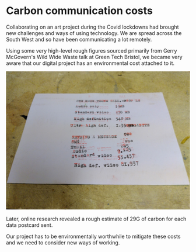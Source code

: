 # Carbon communication costs

Collaborating on an art project during the Covid lockdowns had brought new challenges and ways of using technology. We are spread across the South West and so have been communicating a lot remotely. 

Using some very high-level rough figures sourced primarily from Gerry McGovern's Wild Wide Waste talk at Green Tech Bristol, we became very aware that our digital project has an environmental cost attached to it.

![a list of carbon costs for communications](/images/carbon_comms.jpg)

Later, online research revealed a rough estimate of 29G of carbon for each data postcard sent.

Our project has to be environmentally worthwhile to mitigate these costs and we need to consider new ways of working.








